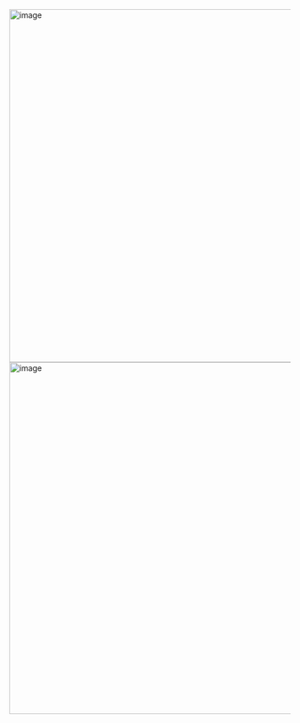 <img width="632" alt="image" src="https://user-images.githubusercontent.com/89638496/200444158-0185a00e-38ca-40f7-8760-ca547845c2b8.png">
<img width="630" alt="image" src="https://user-images.githubusercontent.com/89638496/200444177-db098dcf-3a60-40bd-b4c2-852b52121332.png">
